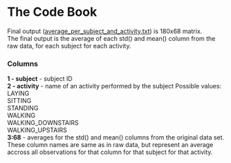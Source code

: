 # The Code Book
Final output ([average_per_subject_and_activity.txt](https://github.com/cdsmax/getting_and_cleaning_data2/blob/master/average_per_subject_and_activity.txt)) is 180x68 matrix.  
The final output is the average of each std() and mean() column from the raw data, for each subject for each activity.  

### Columns
**1 - subject** - subject ID  
**2 - activity** - name of an activity performed by the subject
    Possible values:  
    LAYING  
    SITTING  
    STANDING  
    WALKING  
    WALKING_DOWNSTAIRS  
    WALKING_UPSTAIRS  
**3:68** - averages for the std() and mean() columns from the original data set.  
    These column names are same as in raw data, but represent an average accross all observations for that column for that subject for that activity.
